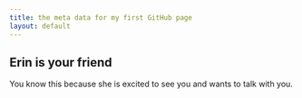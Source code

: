 ```yaml
---
title: the meta data for my first GitHub page 
layout: default
--- 
```


## Erin is your friend

You know this because she is excited to see you and wants to talk with you. 
